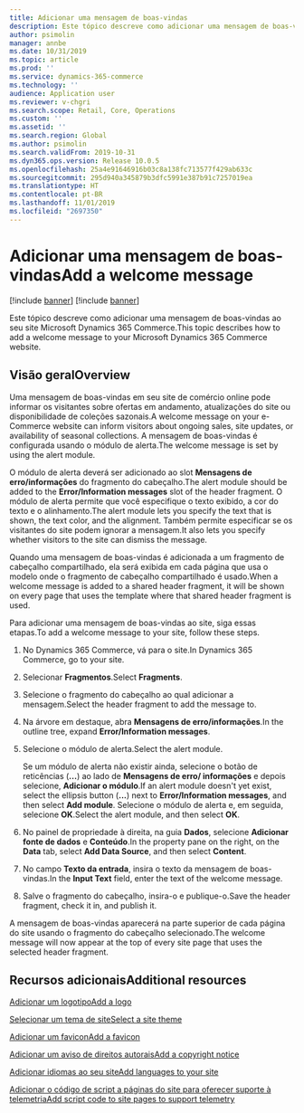 ```yaml
---
title: Adicionar uma mensagem de boas-vindas
description: Este tópico descreve como adicionar uma mensagem de boas-vindas ao seu site Microsoft Dynamics 365 Commerce.
author: psimolin
manager: annbe
ms.date: 10/31/2019
ms.topic: article
ms.prod: ''
ms.service: dynamics-365-commerce
ms.technology: ''
audience: Application user
ms.reviewer: v-chgri
ms.search.scope: Retail, Core, Operations
ms.custom: ''
ms.assetid: ''
ms.search.region: Global
ms.author: psimolin
ms.search.validFrom: 2019-10-31
ms.dyn365.ops.version: Release 10.0.5
ms.openlocfilehash: 25a4e91646916b03c8a138fc713577f429ab633c
ms.sourcegitcommit: 295d940a345879b3dfc5991e387b91c7257019ea
ms.translationtype: HT
ms.contentlocale: pt-BR
ms.lasthandoff: 11/01/2019
ms.locfileid: "2697350"
---
```

# <a name="add-a-welcome-message"></a><span data-ttu-id="5ef17-103">Adicionar uma mensagem de boas-vindas</span><span class="sxs-lookup"><span data-stu-id="5ef17-103">Add a welcome message</span></span>

[!include [banner](includes/preview-banner.md)]
[!include [banner](includes/banner.md)]

<span data-ttu-id="5ef17-104">Este tópico descreve como adicionar uma mensagem de boas-vindas ao seu site Microsoft Dynamics 365 Commerce.</span><span class="sxs-lookup"><span data-stu-id="5ef17-104">This topic describes how to add a welcome message to your Microsoft Dynamics 365 Commerce website.</span></span>

## <a name="overview"></a><span data-ttu-id="5ef17-105">Visão geral</span><span class="sxs-lookup"><span data-stu-id="5ef17-105">Overview</span></span>

<span data-ttu-id="5ef17-106">Uma mensagem de boas-vindas em seu site de comércio online pode informar os visitantes sobre ofertas em andamento, atualizações do site ou disponibilidade de coleções sazonais.</span><span class="sxs-lookup"><span data-stu-id="5ef17-106">A welcome message on your e-Commerce website can inform visitors about ongoing sales, site updates, or availability of seasonal collections.</span></span> <span data-ttu-id="5ef17-107">A mensagem de boas-vindas é configurada usando o módulo de alerta.</span><span class="sxs-lookup"><span data-stu-id="5ef17-107">The welcome message is set by using the alert module.</span></span>

<span data-ttu-id="5ef17-108">O módulo de alerta deverá ser adicionado ao slot **Mensagens de erro/informações** do fragmento do cabeçalho.</span><span class="sxs-lookup"><span data-stu-id="5ef17-108">The alert module should be added to the **Error/Information messages** slot of the header fragment.</span></span> <span data-ttu-id="5ef17-109">O módulo de alerta permite que você especifique o texto exibido, a cor do texto e o alinhamento.</span><span class="sxs-lookup"><span data-stu-id="5ef17-109">The alert module lets you specify the text that is shown, the text color, and the alignment.</span></span> <span data-ttu-id="5ef17-110">Também permite especificar se os visitantes do site podem ignorar a mensagem.</span><span class="sxs-lookup"><span data-stu-id="5ef17-110">It also lets you specify whether visitors to the site can dismiss the message.</span></span>

<span data-ttu-id="5ef17-111">Quando uma mensagem de boas-vindas é adicionada a um fragmento de cabeçalho compartilhado, ela será exibida em cada página que usa o modelo onde o fragmento de cabeçalho compartilhado é usado.</span><span class="sxs-lookup"><span data-stu-id="5ef17-111">When a welcome message is added to a shared header fragment, it will be shown on every page that uses the template where that shared header fragment is used.</span></span>

<span data-ttu-id="5ef17-112">Para adicionar uma mensagem de boas-vindas ao site, siga essas etapas.</span><span class="sxs-lookup"><span data-stu-id="5ef17-112">To add a welcome message to your site, follow these steps.</span></span>

1. <span data-ttu-id="5ef17-113">No Dynamics 365 Commerce, vá para o site.</span><span class="sxs-lookup"><span data-stu-id="5ef17-113">In Dynamics 365 Commerce, go to your site.</span></span>
1. <span data-ttu-id="5ef17-114">Selecionar **Fragmentos**.</span><span class="sxs-lookup"><span data-stu-id="5ef17-114">Select **Fragments**.</span></span>
1. <span data-ttu-id="5ef17-115">Selecione o fragmento do cabeçalho ao qual adicionar a mensagem.</span><span class="sxs-lookup"><span data-stu-id="5ef17-115">Select the header fragment to add the message to.</span></span>
1. <span data-ttu-id="5ef17-116">Na árvore em destaque, abra **Mensagens de erro/informações**.</span><span class="sxs-lookup"><span data-stu-id="5ef17-116">In the outline tree, expand **Error/Information messages**.</span></span>
1. <span data-ttu-id="5ef17-117">Selecione o módulo de alerta.</span><span class="sxs-lookup"><span data-stu-id="5ef17-117">Select the alert module.</span></span>

    <span data-ttu-id="5ef17-118">Se um módulo de alerta não existir ainda, selecione o botão de reticências (**...**) ao lado de **Mensagens de erro/ informações** e depois selecione, **Adicionar o módulo**.</span><span class="sxs-lookup"><span data-stu-id="5ef17-118">If an alert module doesn't yet exist, select the ellipsis button (**...**) next to **Error/Information messages**, and then select **Add module**.</span></span> <span data-ttu-id="5ef17-119">Selecione o módulo de alerta e, em seguida, selecione **OK**.</span><span class="sxs-lookup"><span data-stu-id="5ef17-119">Select the alert module, and then select **OK**.</span></span>

1. <span data-ttu-id="5ef17-120">No painel de propriedade à direita, na guia **Dados**, selecione **Adicionar fonte de dados** e **Conteúdo**.</span><span class="sxs-lookup"><span data-stu-id="5ef17-120">In the property pane on the right, on the **Data** tab, select **Add Data Source**, and then select **Content**.</span></span>
1. <span data-ttu-id="5ef17-121">No campo **Texto da entrada**, insira o texto da mensagem de boas-vindas.</span><span class="sxs-lookup"><span data-stu-id="5ef17-121">In the **Input Text** field, enter the text of the welcome message.</span></span>
1. <span data-ttu-id="5ef17-122">Salve o fragmento do cabeçalho, insira-o e publique-o.</span><span class="sxs-lookup"><span data-stu-id="5ef17-122">Save the header fragment, check it in, and publish it.</span></span>

<span data-ttu-id="5ef17-123">A mensagem de boas-vindas aparecerá na parte superior de cada página do site usando o fragmento do cabeçalho selecionado.</span><span class="sxs-lookup"><span data-stu-id="5ef17-123">The welcome message will now appear at the top of every site page that uses the selected header fragment.</span></span>

## <a name="additional-resources"></a><span data-ttu-id="5ef17-124">Recursos adicionais</span><span class="sxs-lookup"><span data-stu-id="5ef17-124">Additional resources</span></span>

[<span data-ttu-id="5ef17-125">Adicionar um logotipo</span><span class="sxs-lookup"><span data-stu-id="5ef17-125">Add a logo</span></span>](add-logo.md)

[<span data-ttu-id="5ef17-126">Selecionar um tema de site</span><span class="sxs-lookup"><span data-stu-id="5ef17-126">Select a site theme</span></span>](select-site-theme.md)

[<span data-ttu-id="5ef17-127">Adicionar um favicon</span><span class="sxs-lookup"><span data-stu-id="5ef17-127">Add a favicon</span></span>](add-favicon.md)

[<span data-ttu-id="5ef17-128">Adicionar um aviso de direitos autorais</span><span class="sxs-lookup"><span data-stu-id="5ef17-128">Add a copyright notice</span></span>](add-copyright-notice.md)

[<span data-ttu-id="5ef17-129">Adicionar idiomas ao seu site</span><span class="sxs-lookup"><span data-stu-id="5ef17-129">Add languages to your site</span></span>](add-languages-to-site.md)

[<span data-ttu-id="5ef17-130">Adicionar o código de script a páginas do site para oferecer suporte à telemetria</span><span class="sxs-lookup"><span data-stu-id="5ef17-130">Add script code to site pages to support telemetry</span></span>](add-telemetry.md)

